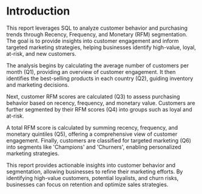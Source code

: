 # Introduction

This report leverages SQL to analyze customer behavior and purchasing trends through Recency, Frequency, and Monetary (RFM) segmentation. The goal is to provide insights into customer engagement and inform targeted marketing strategies, helping businesses identify high-value, loyal, at-risk, and new customers.

The analysis begins by calculating the average number of customers per month (Q1), providing an overview of customer engagement. It then identifies the best-selling products in each country (Q2), guiding inventory and marketing decisions.

Next, customer RFM scores are calculated (Q3) to assess purchasing behavior based on recency, frequency, and monetary value. Customers are further segmented by their RFM scores (Q4) into groups such as loyal and at-risk.

A total RFM score is calculated by summing recency, frequency, and monetary quintiles (Q5), offering a comprehensive view of customer engagement. Finally, customers are classified for targeted marketing (Q6) into segments like 'Champions' and 'Churners', enabling personalized marketing strategies.

This report provides actionable insights into customer behavior and segmentation, allowing businesses to refine their marketing efforts. By identifying high-value customers, potential loyalists, and churn risks, businesses can focus on retention and optimize sales strategies.